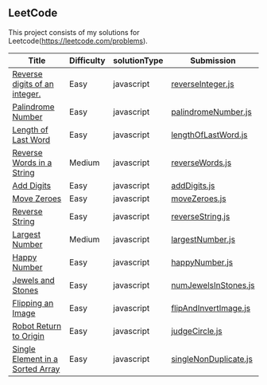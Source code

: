 ## LeetCode
This project consists of my solutions for Leetcode(https://leetcode.com/problems).


|  Title |  Difficulty	 | solutionType | Submission |
| ------------ | ------------ | ------------ |------------|
| [Reverse digits of an integer.](https://leetcode.com/problems/reverse-integer/description/ "Reverse digits of an integer.")  | Easy  | javascript |[ reverseInteger.js](https://github.com/quefangfang/leetcode/blob/master/reverseInteger.js " reverseInteger.js")|
| [Palindrome Number](https://leetcode.com/problems/palindrome-number/description/ "Palindrome Number")| Easy  |javascript|[palindromeNumber.js](https://github.com/quefangfang/leetcode/blob/master/palindromeNumber.js "palindromeNumber.js")|
|  [Length of Last Word](https://leetcode.com/problems/length-of-last-word/description/) | Easy| javascript |[lengthOfLastWord.js](https://github.com/quefangfang/leetcode/blob/master/lengthOfLastWord.js)|
| [Reverse Words in a String](https://leetcode.com/problems/reverse-words-in-a-string/description/) | Medium |javascript| [reverseWords.js](https://github.com/quefangfang/leetcode/blob/master/reverseWords.js) |
|  [Add Digits](https://leetcode.com/problems/add-digits/description/) |  Easy |javascript| [addDigits.js](https://github.com/quefangfang/leetcode/blob/master/addDigits.js) |
| [Move Zeroes](https://leetcode.com/problems/move-zeroes/description/) |  Easy  |javascript|  [moveZeroes.js](https://github.com/quefangfang/leetcode/blob/master/moveZeroes.js) |
| [Reverse String](https://leetcode.com/problems/reverse-string/description/) |Easy  |javascript|  [reverseString.js](https://github.com/quefangfang/leetcode/blob/master/reverseString.js) |
|[Largest Number](https://leetcode.com/problems/largest-number/description/)  |Medium | javascript| [largestNumber.js](https://github.com/quefangfang/leetcode/blob/master/largestNumber.js)|
|[Happy Number](https://leetcode.com/problems/happy-number/description/) |  Easy  | javascript | [happyNumber.js](https://github.com/quefangfang/leetcode/blob/master/happyNumber.js)  |
|[Jewels and Stones](https://leetcode.com/problems/jewels-and-stones/) |  Easy  | javascript | [numJewelsInStones.js](https://github.com/quefangfang/leetcode/blob/master/numJewelsInStones.js) |
|[Flipping an Image](https://leetcode.com/problems/flipping-an-image/) |  Easy  | javascript | [flipAndInvertImage.js](https://github.com/quefangfang/leetcode/blob/master/flipAndInvertImage.js) |
|[Robot Return to Origin](https://leetcode.com/problems/robot-return-to-origin/) |  Easy  | javascript | [judgeCircle.js](https://github.com/quefangfang/leetcode/blob/master/judgeCircle.js) |
|[Single Element in a Sorted Array](https://leetcode.com/problems/single-element-in-a-sorted-array/) |  Easy  | javascript | [singleNonDuplicate.js](https://github.com/quefangfang/leetcode/blob/master/singleNonDuplicate.js) |

